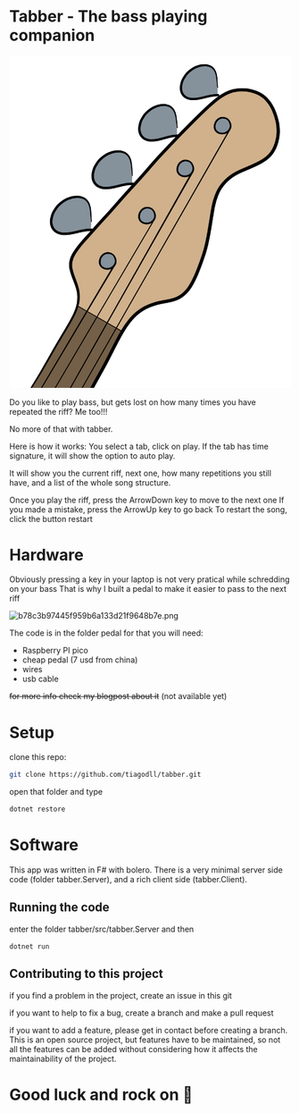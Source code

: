 # Tabber - The bass playing companion

![logo](https://raw.githubusercontent.com/tiagodll/tabber/30e8e3b157a7c7b956aea5e2cd4587aa4dd79ada/src/tabber.Client/wwwroot/img/logo.png?token=AAESUTTEPH27KALHXRJUWYLBPEOPI)

Do you like to play bass, but gets lost on how many times you have repeated the riff?
Me too!!!

No more of that with tabber.

Here is how it works:
You select a tab, click on play.
If the tab has time signature, it will show the option to auto play. 

It will show you the current riff, next one, how many repetitions you still have, and a list of the whole song structure.

Once you play the riff, press the ArrowDown key to move to the next one
If you made a mistake, press the ArrowUp key to go back
To restart the song, click the button restart


# Hardware

Obviously pressing a key in your laptop is not very pratical while schredding on your bass
That is why I built a pedal to make it easier to pass to the next riff

![b78c3b97445f959b6a133d21f9648b7e.png](:/d26ba387d701492ba5196a8c3cd74223)

The code is in the folder pedal
for that you will need:
- Raspberry PI pico
- cheap pedal (7 usd from china)
- wires
- usb cable

~~for more info check my blogpost about it~~ (not available yet)

# Setup
clone this repo:
```bash
git clone https://github.com/tiagodll/tabber.git
```

open that folder and type

```bash
dotnet restore
```

# Software

This app was written in F# with bolero.
There is a very minimal server side code (folder tabber.Server), and a rich client side (tabber.Client).

## Running the code
enter the folder tabber/src/tabber.Server and then
```
dotnet run
```

## Contributing to this project

if you find a problem in the project, create an issue in this git

if you want to help to fix a bug, create a branch and make a pull request

if you want to add a feature, please get in contact before creating a branch.
This is an open source project, but features have to be maintained, so not all the features can be added without considering how it affects the maintainability of the project.

# Good luck and rock on 🤘
